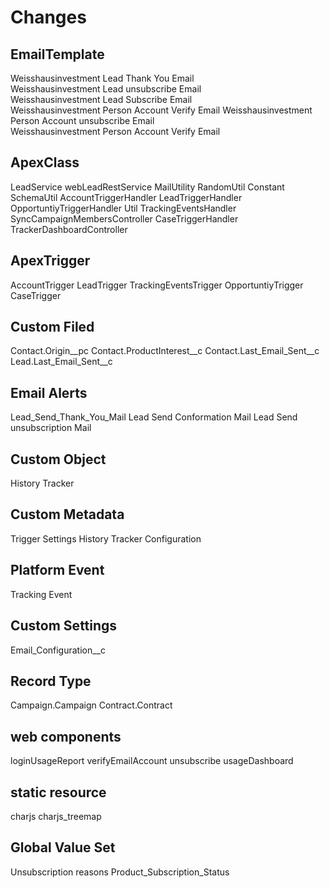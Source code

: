 # Changes

## EmailTemplate
Weisshausinvestment Lead Thank You Email	
Weisshausinvestment Lead unsubscribe Email	
Weisshausinvestment Lead Subscribe Email	
Weisshausinvestment Person Account Verify Email	
Weisshausinvestment Person Account unsubscribe Email	
Weisshausinvestment Person Account Verify Email	

## ApexClass
LeadService
webLeadRestService
MailUtility
RandomUtil
Constant
SchemaUtil
AccountTriggerHandler
LeadTriggerHandler
OpportuntiyTriggerHandler
Util
TrackingEventsHandler
SyncCampaignMembersController
CaseTriggerHandler
TrackerDashboardController

## ApexTrigger
AccountTrigger
LeadTrigger
TrackingEventsTrigger
OpportuntiyTrigger
CaseTrigger

## Custom Filed
Contact.Origin__pc
Contact.ProductInterest__c
Contact.Last_Email_Sent__c
Lead.Last_Email_Sent__c

## Email Alerts
Lead_Send_Thank_You_Mail
Lead Send Conformation Mail	
Lead Send unsubscription Mail	

## Custom Object
History Tracker

## Custom Metadata
Trigger Settings
History Tracker Configuration

## Platform Event
Tracking Event

## Custom Settings
Email_Configuration__c

## Record Type
Campaign.Campaign
Contract.Contract

## web components
loginUsageReport
verifyEmailAccount
unsubscribe
usageDashboard

## static resource
charjs
charjs_treemap

## Global Value Set
Unsubscription reasons
Product_Subscription_Status